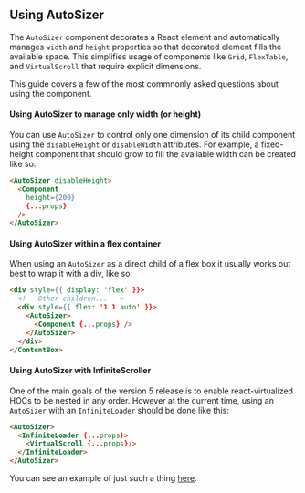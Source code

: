 Using AutoSizer
---------------

The `AutoSizer` component decorates a React element and automatically manages `width` and `height` properties so that decorated element fills the available space. This simplifies usage of components like `Grid`, `FlexTable`, and `VirtualScroll` that require explicit dimensions.

This guide covers a few of the most commnonly asked questions about using the component.

#### Using AutoSizer to manage only width (or height)
You can use `AutoSizer` to control only one dimension of its child component using the `disableHeight` or `disableWidth` attributes. For example, a fixed-height component that should grow to fill the available width can be created like so:

```html
<AutoSizer disableHeight>
  <Component
    height={200}
    {...props}
  />
</AutoSizer>
```

#### Using AutoSizer within a flex container
When using an `AutoSizer` as a direct child of a flex box it usually works out best to wrap it with a div, like so:

```html
<div style={{ display: 'flex' }}>
  <!-- Other children... -->
  <div style={{ flex: '1 1 auto' }}>
    <AutoSizer>
      <Component {...props} />
    </AutoSizer>
  </div>
</ContentBox>
```

#### Using AutoSizer with InfiniteScroller
One of the main goals of the version 5 release is to enable react-virtualized HOCs to be nested in any order. However at the current time, using an `AutoSizer` with an `InfiniteLoader` should be done like this:

```html
<AutoSizer>
  <InfiniteLoader {...props}>
    <VirtualScroll {...props}/>
  </InfiniteLoader>
</AutoSizer>
```

You can see an example of just such a thing [here](https://bvaughn.github.io/react-virtualized/?component=InfiniteLoader).
